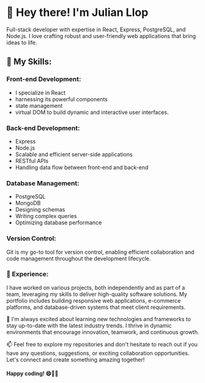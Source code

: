 # 👋 Hey there! I'm Julian Llop
Full-stack developer with expertise in React, Express, PostgreSQL, and Node.js. I love crafting robust and user-friendly web applications that bring ideas to life.

## 🚀 My Skills:

### Front-end Development: 
- I specialize in React
- harnessing its powerful components
- state management
- virtual DOM to build dynamic and interactive user interfaces.

### Back-end Development: 
- Express
- Node.js
- Scalable and efficient server-side applications
- RESTful APIs
- Handling data flow between front-end and back-end

### Database Management: 
- PostgreSQL
- MongoDB
- Designing schemas
- Writing complex queries
- Optimizing database performance 

### Version Control: 
Git is my go-to tool for version control, enabling efficient collaboration and code management throughout the development lifecycle.

### 💼 Experience:
I have worked on various projects, both independently and as part of a team, leveraging my skills to deliver high-quality software solutions. My portfolio includes building responsive web applications, e-commerce platforms, and database-driven systems that meet client requirements.

🌱 I'm always excited about learning new technologies and frameworks to stay up-to-date with the latest industry trends. I thrive in dynamic environments that encourage innovation, teamwork, and continuous growth.

📫 Feel free to explore my repositories and don't hesitate to reach out if you have any questions, suggestions, or exciting collaboration opportunities. Let's connect and create something amazing together!

#### Happy coding! 😄👨‍💻
